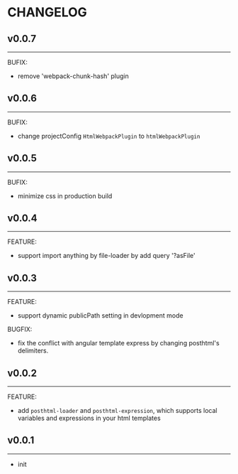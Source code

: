 # CHANGELOG

## v0.0.7
---
BUFIX:
  - remove 'webpack-chunk-hash' plugin

## v0.0.6
---
BUFIX:
  - change projectConfig `HtmlWebpackPlugin` to `htmlWebpackPlugin`

## v0.0.5
---
BUFIX:
  - minimize css in production build

## v0.0.4
---
FEATURE:
  - support import anything by file-loader by add query '?asFile'

## v0.0.3
---
FEATURE:
  - support dynamic publicPath setting in devlopment mode

BUGFIX:
  - fix the conflict with angular template express by changing posthtml's delimiters.

## v0.0.2
---
FEATURE:
  - add `posthtml-loader` and `posthtml-expression`, which supports  local variables and expressions in your html templates

## v0.0.1
---
- init